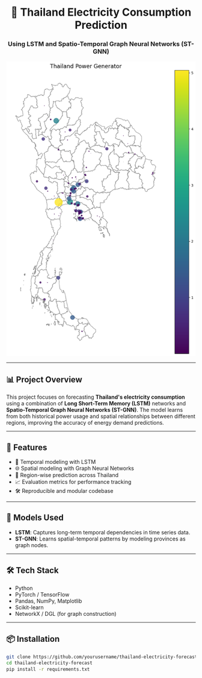 <h1 align="center">🔌 Thailand Electricity Consumption Prediction</h1>
<h3 align="center">Using LSTM and Spatio-Temporal Graph Neural Networks (ST-GNN)</h3>

<p align="center">
  <img src="https://raw.githubusercontent.com/Chaiyapat-metha/Thailand-comsumption/main/Thailand%20Power%20Generator.png" alt="Thailand Electricity Network" width="600"/>
</p>

---

## 📊 Project Overview

This project focuses on forecasting **Thailand's electricity consumption** using a combination of **Long Short-Term Memory (LSTM)** networks and **Spatio-Temporal Graph Neural Networks (ST-GNN)**. The model learns from both historical power usage and spatial relationships between different regions, improving the accuracy of energy demand predictions.

---

## 🚀 Features

- 🔁 Temporal modeling with LSTM
- 🌐 Spatial modeling with Graph Neural Networks
- 📍 Region-wise prediction across Thailand
- 📈 Evaluation metrics for performance tracking
- 🛠️ Reproducible and modular codebase

---

## 🧠 Models Used

- **LSTM**: Captures long-term temporal dependencies in time series data.
- **ST-GNN**: Learns spatial-temporal patterns by modeling provinces as graph nodes.

---

## 🛠️ Tech Stack

- Python
- PyTorch / TensorFlow
- Pandas, NumPy, Matplotlib
- Scikit-learn
- NetworkX / DGL (for graph construction)

---

## 📦 Installation

```bash
git clone https://github.com/yourusername/thailand-electricity-forecast.git
cd thailand-electricity-forecast
pip install -r requirements.txt

